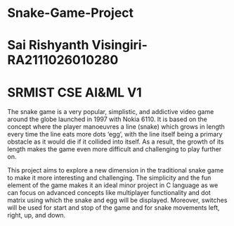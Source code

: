 # Snake-Game-Project
# Sai Rishyanth Visingiri-RA2111026010280
# SRMIST CSE AI&ML V1

The snake game is a very popular, simplistic, and addictive video game around the globe launched in 1997 with Nokia 6110. It is based on the concept where the player manoeuvres a line (snake) which grows in length every time the line eats more dots ‘egg’, with the line itself being a primary obstacle as it would die if it collided into itself. As a result, the growth of its length makes the game even more difficult and challenging to play further on. 

This project aims to explore a new dimension in the traditional snake game to make it more interesting and challenging. The simplicity and the fun element of the game makes it an ideal minor project in C language as we can focus on advanced concepts like multiplayer functionality and dot matrix using which the snake and egg will be displayed. Moreover, switches will be used for start and stop of the game and for snake movements left, right, up, and down.
